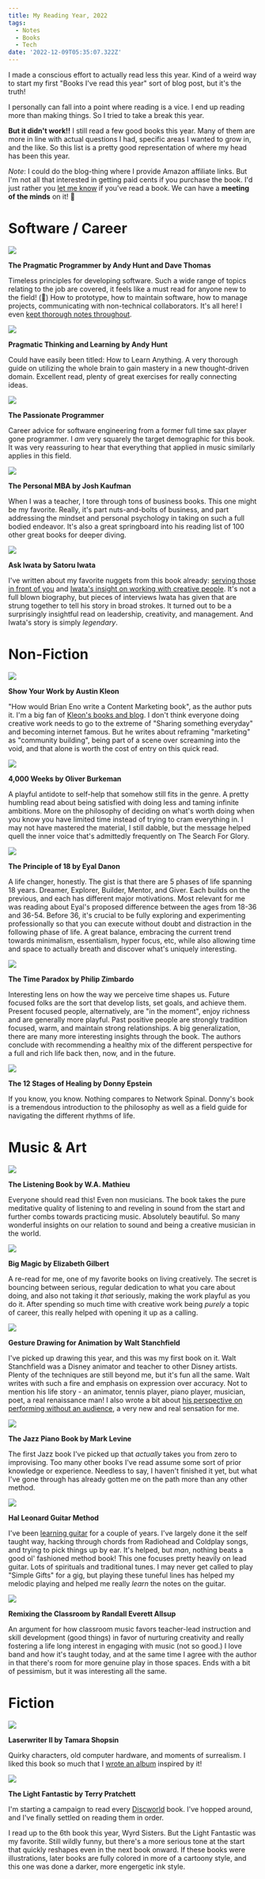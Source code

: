 ```yaml
---
title: My Reading Year, 2022
tags:
  - Notes
  - Books
  - Tech
date: '2022-12-09T05:35:07.322Z'
---
```


I made a conscious effort to actually read less this year. Kind of a weird way to start my first "Books I've read this year" sort of blog post, but it's the truth!

I personally can fall into a point where reading is a vice. I end up reading more than making things. So I tried to take a break this year.

**But it didn't work!!** I still read a few good books this year. Many of them are more in line with actual questions I had, specific areas I wanted to grow in, and the like. So this list is a pretty good representation of where my head has been this year.

_Note_: I could do the blog-thing where I provide Amazon affiliate links. But I'm not all that interested in getting paid cents if you purchase the book. I'd just rather you [let me know](/contact) if you've read a book. We can have a **meeting of the minds** on it! 🧠

# Software / Career

<img src="https://padilla-media.s3.amazonaws.com/books/pragmatic.jpeg" className="article-book-image">

**The Pragmatic Programmer by Andy Hunt and Dave Thomas**

Timeless principles for developing software. Such a wide range of topics relating to the job are covered, it feels like a must read for anyone new to the field! (👋) How to prototype, how to maintain software, how to manage projects, communicating with non-technical collaborators. It's all here! I even [kept thorough notes throughout](/pragmaticprogramer).

<div className="clearfix">

<img src="https://padilla-media.s3.amazonaws.com/books/pragmaticThinking.jpeg" className="article-book-image">

**Pragmatic Thinking and Learning by Andy Hunt**

Could have easily been titled: How to Learn Anything. A very thorough guide on utilizing the whole brain to gain mastery in a new thought-driven domain. Excellent read, plenty of great exercises for really connecting ideas.

<div className="clearfix">

<img src="https://padilla-media.s3.amazonaws.com/books/passionateprog.jpeg" className="article-book-image">

**The Passionate Programmer**

Career advice for software engineering from a former full time sax player gone programmer. I _am_ very squarely the target demographic for this book. It was very reassuring to hear that everything that applied in music similarly applies in this field.

<div className="clearfix">

<img src="https://padilla-media.s3.amazonaws.com/books/personalmba.jpg" className="article-book-image">

**The Personal MBA by Josh Kaufman**

When I was a teacher, I tore through tons of business books. This one might be my favorite. Really, it's part nuts-and-bolts of business, and part addressing the mindset and personal psychology in taking on such a full bodied endeavor. It's also a great springboard into his reading list of 100 other great books for deeper diving.

<div className="clearfix">

<img src="https://padilla-media.s3.amazonaws.com/books/askiwata.jpg" className="article-book-image">

**Ask Iwata by Satoru Iwata**

I've written about my favorite nuggets from this book already: [serving those in front of you](/iwataontheinternet) and [Iwata's insight on working with creative people](/iwataonpeople). It's not a full blown biography, but pieces of interviews Iwata has given that are strung together to tell his story in broad strokes. It turned out to be a surprisingly insightful read on leadership, creativity, and management. And Iwata's story is simply _legendary_.

<div className="clearfix">

# Non-Fiction

<img src="https://padilla-media.s3.amazonaws.com/books/showyourwork.jpg" className="article-book-image">

**Show Your Work by Austin Kleon**

"How would Brian Eno write a Content Marketing book", as the author puts it. I'm a big fan of [Kleon's books and blog](https://austinkleon.com/). I don't think everyone doing creative work needs to go to the extreme of "Sharing something everyday" and becoming internet famous. But he writes about reframing "marketing" as "community building", being part of a scene over screaming into the void, and that alone is worth the cost of entry on this quick read.

<div className="clearfix">

<img src="https://padilla-media.s3.amazonaws.com/books/4000weeks.jpg" className="article-book-image">

**4,000 Weeks by Oliver Burkeman**

A playful antidote to self-help that somehow still fits in the genre. A pretty humbling read about being satisfied with doing less and taming infinite ambitions. More on the philosophy of deciding on what's worth doing when you know you have limited time instead of trying to cram everything in. I may not have mastered the material, I still dabble, but the message helped quell the inner voice that's admittedly frequently on The Search For Glory.

<div className="clearfix">

<img src="https://padilla-media.s3.amazonaws.com/books/po18.jpg" className="article-book-image">

**The Principle of 18 by Eyal Danon**

A life changer, honestly. The gist is that there are 5 phases of life spanning 18 years. Dreamer, Explorer, Builder, Mentor, and Giver. Each builds on the previous, and each has different major motivations. Most relevant for me was reading about Eyal's proposed difference between the ages from 18-36 and 36-54. Before 36, it's crucial to be fully exploring and experimenting professionally so that you can execute without doubt and distraction in the following phase of life. A great balance, embracing the current trend towards minimalism, essentialism, hyper focus, etc, while also allowing time and space to actually breath and discover what's uniquely interesting.

<div className="clearfix">

<img src="https://padilla-media.s3.amazonaws.com/books/timeParadox.jpeg" className="article-book-image">

**The Time Paradox by Philip Zimbardo**

Interesting lens on how the way we perceive time shapes us. Future focused folks are the sort that develop lists, set goals, and achieve them. Present focused people, alternatively, are "in the moment", enjoy richness and are generally more playful. Past positive people are strongly tradition focused, warm, and maintain strong relationships. A big generalization, there are many more interesting insights through the book. The authors conclude with recommending a healthy mix of the different perspective for a full and rich life back then, now, and in the future.

<div className="clearfix">

<img src="https://padilla-media.s3.amazonaws.com/books/12stages.jpg" className="article-book-image">

**The 12 Stages of Healing by Donny Epstein**

If you know, you know. Nothing compares to Network Spinal. Donny's book is a tremendous introduction to the philosophy as well as a field guide for navigating the different rhythms of life.

<div className="clearfix">

# Music & Art

<img src="https://padilla-media.s3.amazonaws.com/books/listeningbook.jpeg" className="article-book-image">

**The Listening Book by W.A. Mathieu**

Everyone should read this! Even non musicians. The book takes the pure meditative quality of listening to and reveling in sound from the start and further combs towards practicing music. Absolutely beautiful. So many wonderful insights on our relation to sound and being a creative musician in the world.

<div className="clearfix">

<img src="https://padilla-media.s3.amazonaws.com/books/bigmagic.jpg" className="article-book-image">

**Big Magic by Elizabeth Gilbert**

A re-read for me, one of my favorite books on living creatively. The secret is bouncing between serious, regular dedication to what you care about doing, and also not taking it _that_ seriously, making the work playful as you do it. After spending so much time with creative work being _purely_ a topic of career, this really helped with opening it up as a calling.

<div className="clearfix">

<img src="https://padilla-media.s3.amazonaws.com/books/gesturedrawing.jpg" className="article-book-image">

**Gesture Drawing for Animation by Walt Stanchfield**

I've picked up drawing this year, and this was my first book on it. Walt Stanchfield was a Disney animator and teacher to other Disney artists. Plenty of the techniques are still beyond me, but it's fun all the same. Walt writes with such a fire and emphasis on expression over accuracy. Not to mention his life story - an animator, tennis player, piano player, musician, poet, a real renaissance man! I also wrote a bit about [his perspective on performing without an audience](/stanchfield), a very new and real sensation for me.

<div className="clearfix">

<img src="https://padilla-media.s3.amazonaws.com/books/jazzpianolevine.jpg" className="article-book-image">

**The Jazz Piano Book by Mark Levine**

The first Jazz book I've picked up that _actually_ takes you from zero to improvising. Too many other books I've read assume some sort of prior knowledge or experience. Needless to say, I haven't finished it yet, but what I've gone through has already gotten me on the path more than any other method.

<div className="clearfix">

<img src="https://padilla-media.s3.amazonaws.com/books/halleonardguitar.jpg" className="article-book-image">

**Hal Leonard Guitar Method**

I've been [learning guitar](https://letsgochris.bandcamp.com/album/turning-leaves) for a couple of years. I've largely done it the self taught way, hacking through chords from Radiohead and Coldplay songs, and trying to pick things up by ear. It's helped, but _man_, nothing beats a good ol' fashioned method book! This one focuses pretty heavily on lead guitar. Lots of spirituals and traditional tunes. I may never get called to play "Simple Gifts" for a gig, but playing these tuneful lines has helped my melodic playing and helped me really _learn_ the notes on the guitar.

<div className="clearfix">

<img src="https://padilla-media.s3.amazonaws.com/books/remixingTheClassroom.jpg" className="article-book-image">

**Remixing the Classroom by Randall Everett Allsup**

An argument for how classroom music favors teacher-lead instruction and skill development (good things) in favor of nurturing creativity and really fostering a life long interest in engaging with music (not so good.) I love band and how it's taught today, and at the same time I agree with the author in that there's room for more genuine play in those spaces. Ends with a bit of pessimism, but it was interesting all the same.

<div className="clearfix">

# Fiction

<img src="https://padilla-media.s3.amazonaws.com/books/laserwriterII.jpg" className="article-book-image">

**Laserwriter II by Tamara Shopsin**

Quirky characters, old computer hardware, and moments of surrealism. I liked this book so much that I [wrote an album](https://letsgochris.bandcamp.com/album/tek-serve) inspired by it!

<div className="clearfix">

<img src="https://padilla-media.s3.amazonaws.com/books/TLF.jpg" className="article-book-image">

**The Light Fantastic by Terry Pratchett**

I'm starting a campaign to read every [Discworld](https://www.terrypratchettbooks.com/book-series/discworld/) book. I've hopped around, and I've finally settled on reading them in order.

I read up to the 6th book this year, Wyrd Sisters. But the Light Fantastic was my favorite. Still wildly funny, but there's a more serious tone at the start that quickly reshapes even in the next book onward. If these books were illustrations, later books are fully colored in more of a cartoony style, and this one was done a darker, more engergetic ink style.

<div className="clearfix">
